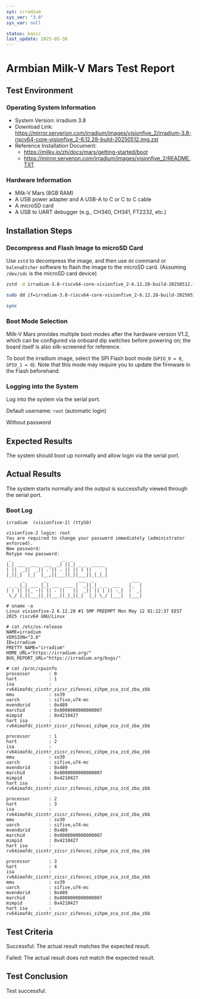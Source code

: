 ```yaml
---
sys: irradium
sys_ver: "3.8"
sys_var: null

status: basic
last_update: 2025-05-30
---
```


# Armbian Milk-V Mars Test Report

## Test Environment

### Operating System Information

- System Version: irradium 3.8
- Download Link: <https://mirror.serverion.com/irradium/images/visionfive_2/irradium-3.8-riscv64-core-visionfive_2-6.12.28-build-20250512.img.zst>
- Reference Installation Document:
  - <https://milkv.io/zh/docs/mars/getting-started/boot>
  - <https://mirror.serverion.com/irradium/images/visionfive_2/README.TXT>

### Hardware Information

- Milk-V Mars (8GB RAM)
- A USB power adapter and A USB-A to C or C to C cable
- A microSD card
- A USB to UART debugger (e.g., CH340, CH341, FT2232, etc.)

## Installation Steps

### Decompress and Flash Image to microSD Card

Use `zstd` to decompress the image,  and then use `dd` command or `balenaEtcher` software to flash the image to the microSD card. (Assuming `/dev/sdc` is the microSD card device)

```bash
zstd -d irradium-3.8-riscv64-core-visionfive_2-6.12.28-build-20250512.img.zst

sudo dd if=irradium-3.8-riscv64-core-visionfive_2-6.12.28-build-20250512.img of=/dev/sdX bs=1M status=progress

sync
```

### Boot Mode Selection

Milk-V Mars provides multiple boot modes after the hardware version V1.2, which can be configured via onboard dip switches before powering on; the board itself is also silk-screened for reference.

To boot the irradium image, select the SPI Flash boot mode (`GPIO_0 = 0`, `GPIO_1 = 0`). Note that this mode may require you to update the firmware in the Flash beforehand.

### Logging into the System

Log into the system via the serial port.

Default username: `root` (automatic login)

Without password

## Expected Results

The system should boot up normally and allow login via the serial port.

## Actual Results

The system starts normally and the output is successfully viewed through the serial port.

### Boot Log

```log
irradium  (visionfive-2) (ttyS0)

visionfive-2 login: root
You are required to change your password immediately (administrator enforced).
New password:
Retype new password:
 _                   _  _
|_| ___  ___  ___  _| ||_| _ _  _____
| ||  _||  _|| .'|| . || || | ||     |
|_||_|  |_|  |__,||___||_||___||_|_|_|
      _       _            ___  _              ___
 _ _ |_| ___ |_| ___  ___ |  _||_| _ _  ___   |_  |
| | || ||_ -|| || . ||   ||  _|| || | || -_|  |  _|
 \_/ |_||___||_||___||_|_||_|  |_| \_/ |___|  |___|

# uname -a
Linux visionfive-2 6.12.28 #1 SMP PREEMPT Mon May 12 01:22:37 EEST 2025 riscv64 GNU/Linux

# cat /etc/os-release
NAME=irradium
VERSION="3.8"
ID=irradium
PRETTY_NAME="irradium"
HOME_URL="https://irradium.org/"
BUG_REPORT_URL="https://irradium.org/bugs/"

# cat /proc/cpuinfo
processor       : 0
hart            : 1
isa             : rv64imafdc_zicntr_zicsr_zifencei_zihpm_zca_zcd_zba_zbb
mmu             : sv39
uarch           : sifive,u74-mc
mvendorid       : 0x489
marchid         : 0x8000000000000007
mimpid          : 0x4210427
hart isa        : rv64imafdc_zicntr_zicsr_zifencei_zihpm_zca_zcd_zba_zbb

processor       : 1
hart            : 2
isa             : rv64imafdc_zicntr_zicsr_zifencei_zihpm_zca_zcd_zba_zbb
mmu             : sv39
uarch           : sifive,u74-mc
mvendorid       : 0x489
marchid         : 0x8000000000000007
mimpid          : 0x4210427
hart isa        : rv64imafdc_zicntr_zicsr_zifencei_zihpm_zca_zcd_zba_zbb

processor       : 2
hart            : 3
isa             : rv64imafdc_zicntr_zicsr_zifencei_zihpm_zca_zcd_zba_zbb
mmu             : sv39
uarch           : sifive,u74-mc
mvendorid       : 0x489
marchid         : 0x8000000000000007
mimpid          : 0x4210427
hart isa        : rv64imafdc_zicntr_zicsr_zifencei_zihpm_zca_zcd_zba_zbb

processor       : 3
hart            : 4
isa             : rv64imafdc_zicntr_zicsr_zifencei_zihpm_zca_zcd_zba_zbb
mmu             : sv39
uarch           : sifive,u74-mc
mvendorid       : 0x489
marchid         : 0x8000000000000007
mimpid          : 0x4210427
hart isa        : rv64imafdc_zicntr_zicsr_zifencei_zihpm_zca_zcd_zba_zbb
```

## Test Criteria

Successful: The actual result matches the expected result.

Failed: The actual result does not match the expected result.

## Test Conclusion

Test successful.
